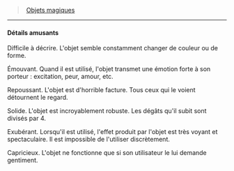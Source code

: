 ﻿---
!GenericItem
Name: Détails amusants
Id: magicitems_hd.md#détails-amusants
ParentLink: magicitems_hd.md#objets-magiques
ParentName: Objets magiques
NameLevel: 4
Attributes: {}
AttributesDictionary: >+
  {}

---
> [Objets magiques](hd_magicitems.md)

---

#### Détails amusants

Difficile à décrire. L'objet semble constamment changer de couleur ou de forme.

Émouvant. Quand il est utilisé, l'objet transmet une émotion forte à son porteur : excitation, peur, amour, etc.

Repoussant. L'objet est d'horrible facture. Tous ceux qui le voient détournent le regard.

Solide. L'objet est incroyablement robuste. Les dégâts qu'il subit sont divisés par 4.

Exubérant. Lorsqu'il est utilisé, l'effet produit par l'objet est très voyant et spectaculaire. Il est impossible de l'utiliser discrètement.

Capricieux. L'objet ne fonctionne que si son utilisateur le lui demande gentiment.


